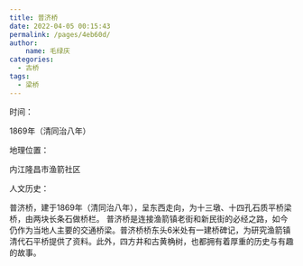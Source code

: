 ```yaml
---
title: 普济桥
date: 2022-04-05 00:15:43
permalink: /pages/4eb60d/
author:
    name: 毛绿庆
categories:
  - 古桥
tags:
  - 梁桥 
---
```

时间：

1869年（清同治八年）

地理位置：

内江隆昌市渔箭社区

人文历史：

普济桥，建于1869年（清同治八年），呈东西走向，为十三墩、十四孔石质平桥梁桥，由两块长条石做桥栏。
普济桥是连接渔箭镇老街和新民街的必经之路，如今仍作为当地人主要的交通桥梁。普济桥桥东头6米处有一建桥碑记，为研究渔箭镇清代石平桥提供了资料。此外，四方井和古黄桷树，也都拥有着厚重的历史与有趣的故事。
